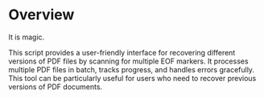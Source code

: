# Overview

It is magic.

This script provides a user-friendly interface for recovering different versions of PDF files by scanning for multiple EOF markers. It processes multiple PDF files in batch, tracks progress, and handles errors gracefully. This tool can be particularly useful for users who need to recover previous versions of PDF documents.
